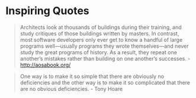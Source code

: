 # Inspiring Quotes

> Architects look at thousands of buildings during their training, and study critiques of those buildings written by masters. In contrast, most software developers only ever get to know a handful of large programs well—usually programs they wrote themselves—and never study the great programs of history. As a result, they repeat one another’s mistakes rather than building on one another’s successes. - http://aosabook.org/

> One way is to make it so simple that there are obviously no deficiencies and the other way is to make it so complicated that there are no obvious deficiencies. -  Tony Hoare

